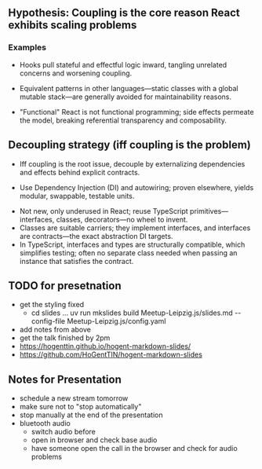 ## Hypothesis: Coupling is the core reason React exhibits scaling problems

### Examples
- Hooks pull stateful and effectful logic inward, tangling unrelated concerns and worsening coupling.  
<example code block>

- Equivalent patterns in other languages—static classes with a global mutable stack—are generally avoided for maintainability reasons.  

<example code block>

- "Functional" React is not functional programming; side effects permeate the model, breaking referential transparency and composability.  
<example code block>


## Decoupling strategy (iff coupling is the problem)

- Iff coupling is the root issue, decouple by externalizing dependencies and effects behind explicit contracts.

<example code block>


- Use Dependency Injection (DI) and autowiring; proven elsewhere, yields modular, swappable, testable units.
<example code block>


- Not new, only underused in React; reuse TypeScript primitives—interfaces, classes, decorators—no wheel to invent.
- Classes are suitable carriers; they implement interfaces, and interfaces are contracts—the exact abstraction DI targets.
- In TypeScript, interfaces and types are structurally compatible, which simplifies testing; often no separate class needed when passing an instance that satisfies the contract.
<example code block>


## TODO for presetnation

- get the styling fixed
    - cd slides ... uv run mkslides build Meetup-Leipzig.js/slides.md  --config-file Meetup-Leipzig.js/config.yaml 
- add notes from above
- get the talk finished by 2pm
- https://hogenttin.github.io/hogent-markdown-slides/
- https://github.com/HoGentTIN/hogent-markdown-slides

## Notes for Presentation
- schedule a new stream tomorrow
- make sure not to "stop automatically"
- stop manually at the end of the presentation
- bluetooth audio
    - switch audio before 
    - open in browser and check base audio
    - have someone open the call in the browser and check for audio problems


